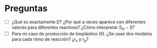 # Preguntas
- [ ] ¿Qué es exactamente D? ¿Por qué a veces aparece con diferentes valores para diferentes reactivos? ¿Cómo interpretar $S_{in}-S$?
- [ ] Para mi caso de producción de bioplástico (II). ¿Se usan dos modelos para cada ritmo de reacción? ¿$r_{x}$ y $r_{p}$?